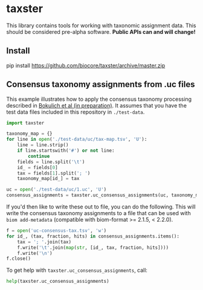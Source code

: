 taxster
=======

This library contains tools for working with taxonomic assignment data. This should be considered pre-alpha software. **Public APIs can and will change!**

Install
-------

pip install https://github.com/biocore/taxster/archive/master.zip

Consensus taxonomy assignments from .uc files
---------------------------------------------

This example illustrates how to apply the consensus taxonomy processing described in [Bokulich et al (in preparation)](https://peerj.com/preprints/934/). It assumes that you have the test data files included in this repository in ``./test-data``.

```python
import taxster

taxonomy_map = {}
for line in open('./test-data/uc/tax-map.tsv', 'U'):
    line = line.strip()
    if line.startswith('#') or not line:
        continue
    fields = line.split('\t')
    id_ = fields[0]
    tax = fields[1].split('; ')
    taxonomy_map[id_] = tax

uc = open('./test-data/uc/1.uc', 'U')
consensus_assignments = taxster.uc_consensus_assignments(uc, taxonomy_map)
```

If you'd then like to write these out to file, you can do the following. This will write the consensus taxonomy assignments to a file that can be used with ``biom add-metadata`` (compatible with biom-format >= 2.1.5, < 2.2.0).

```python
f = open('uc-consensus-tax.tsv', 'w')
for id_, (tax, fraction, hits) in consensus_assignments.items():
    tax = '; '.join(tax)
    f.write('\t'.join(map(str, [id_, tax, fraction, hits])))
    f.write('\n')
f.close()
```

To get help with ``taxster.uc_consensus_assignments``, call:

```python
help(taxster.uc_consensus_assignments)
```
